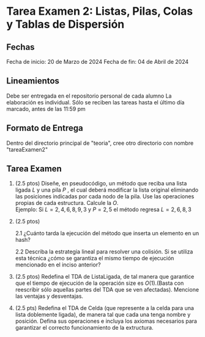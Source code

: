 # Tarea Examen 2: Listas, Pilas, Colas y Tablas de Dispersión

## Fechas
Fecha de inicio: 20 de Marzo de 2024 Fecha de fin: 04 de Abril de 2024

## Lineamientos
Debe ser entregada en el repositorio personal de cada alumno
La elaboración es individual.
Sólo se reciben las tareas hasta el último día marcado, antes de las 11:59 pm

## Formato de Entrega
Dentro del directorio principal de "teoria", cree otro directorio con nombre "tareaExamen2"

## Tarea Examen
1. (2.5 ptos) Diseñe, en pseudocódigo, un método que reciba una lista ligada $L$
y una pila $P$ , el cual deberá modificar la lista original eliminando las posiciones indicadas por cada nodo de la pila. Use las operaciones propias de cada
estructura. Calcule la $O$.<br>
Ejemplo: Si $L = {2, 4, 6, 8, 9, 3}$ y $P = {2, 5}$ el método regresa $L = {2, 6, 8, 3}$

2. (2.5 ptos)

   2.1 ¿Cuánto tarda la ejecución del método que inserta un elemento en un hash?

   2.2 Describa la estrategia lineal para resolver una colisión. Si se utiliza esta técnica ¿cómo se garantiza el mismo tiempo de ejecución mencionado en
el inciso anterior?

3. (2.5 ptos) Redefina el TDA de ListaLigada, de tal manera que garantice
que el tiempo de ejecución de la operación size es $O(1)$.(Basta con reescribir sólo aquellas partes del TDA que se ven afectadas). Mencione las
ventajas y desventajas.

4. (2.5 pts) Redefina el TDA de Celda (que represente a la
celda para una lista doblemente ligada), de manera tal que cada una tenga nombre y
posición. Defina sus operaciones e incluya los axiomas necesarios para garantizar el correcto funcionamiento de la extructura.

